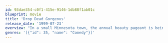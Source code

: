 ```yaml
---
id: 93dae354-c0f1-415e-9146-1db88f1ab01c
blueprint: movie
title: 'Drop Dead Gorgeous'
release_date: '1999-07-23'
overview: "In a small Minnesota town, the annual beauty pageant is being covered by a TV crew. Former winner Gladys Leeman wants to make sure her daughter follows in her footsteps; explosions, falling lights, and trailer fires prove that. As the Leemans are the richest family in town, the police are pretty relaxed about it all. Despite everything, main rival (but sweet) Amber Atkins won't give up without a fight."
genres: '[{"id": 35, "name": "Comedy"}]'
---
```

